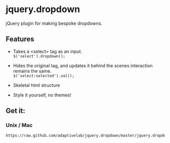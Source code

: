 # jquery.dropdown

jQuery plugin for making bespoke dropdowns.

## Features

- Takes a &lt;select&gt; tag as an input.  
`$('select').dropdown();`

- Hides the original tag, and updates it behind the scenes interaction remains the same.  
`$('select:selected').val();`

- Skeletal html structure

- Style it yourself, no themes!

## Get it:

### Unix / Mac

    https://raw.github.com/adaptivelab/jquery.dropdown/master/jquery.dropdown.js

